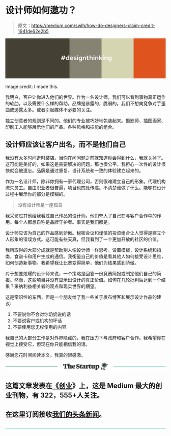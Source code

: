 # 设计师如何邀功？

> 原文：<https://medium.com/swlh/how-do-designers-claim-credit-1941de62e2b5>

![](img/c618bce77fa26af88aae29a650a86621.png)

Image credit: I made this.

我明白，客户让你进入他们的世界。作为一名设计师，我们可以看到事物真正运作的软肋，以及需要什么样的帮助。品牌是暴露的，脆弱的。我们不想向竞争对手歪曲或透露太多。或者引起媒体不必要的关注。

独立创意者的规则是不同的。他们的专业被巧妙地包装起来。摄影师、插图画家、印刷工人能够展示他们的产品。各种风格和技能的组合。

## 设计师应该让客户出名，而不是他们自己

我没有太多时间逛时装店。当你在问问题之前就知道你会得到什么，我就关掉了。这可能是美好的，如果这是需要解决的问题，那也很公平。我担心一次性的设计很快就会被遗忘。品牌是通过重复、设计系统和一致的体验建立起来的。

作为一名设计师，除非你拥有一家代理公司，否则很难建立自己的形象。代理机构流失员工。自由职业者很普遍，项目也四处传递。不清楚谁做了什么。能够在设计过程中展示你的部分是模糊的。

> 没有设计师是一座孤岛

我采访过其他给我看过自己作品的设计师。他们夸大了自己在与客户合作中的作用。每个人都想自称是品牌守护者。事实是我们都是。

设计师应该为自己的作品感到骄傲。秘密会议和谨慎的投资组合让人觉得是建立个人形象的错误方式。这可能有些天真，但我看到了一个更加开放的社区的价值。

我所取得的大部分成就是帮助别人像设计师一样思考。设置模板，设计系统和指南，食谱卡和用户生成的通信。我衡量自己的价值是看其他人如何接受设计思维，如何创造新事物。我希望我让比赛变得简单，他们为结果感到骄傲。

对于想要炫耀的设计师来说，一个策略是回答一份竞赛简报或制定他们自己的简报。然而，这些项目并没有显示出设计的真正价值。如何在几轮批判后达到一个结果？采纳利益相关者的观点和现实世界的期望。

这是常识性的东西，但是一个朋友给了我一些关于发布博客和展示设计作品的建议:

1.  不要说你不会对你奶奶说的话
2.  不要说客户或机构的坏话
3.  不要使用您无权使用的内容

我自己的大部分工作是对外界隐藏的，我在压力下与政府和客户合作。我希望你在视觉上接受它，但现在你只能相信我的话。

感谢您花时间阅读本文。我真的很感激。

[![](img/308a8d84fb9b2fab43d66c117fcc4bb4.png)](https://medium.com/swlh)

## 这篇文章发表在[《创业](https://medium.com/swlh)》上，这是 Medium 最大的创业刊物，有 322，555+人关注。

## 在这里订阅接收[我们的头条新闻](http://growthsupply.com/the-startup-newsletter/)。

[![](img/b0164736ea17a63403e660de5dedf91a.png)](https://medium.com/swlh)